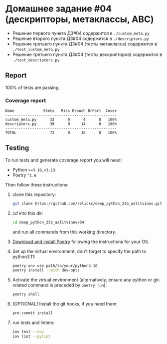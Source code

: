 # Домашнее задание #04 (дескрипторы, метаклассы, ABC)

* Решение первого пункта ДЗ#04 содержится в `./custom_meta.py`
* Решение второго пункта ДЗ#04 содержится в `./descriptors.py`
* Решение третьего пункта ДЗ#04 (тесты метакласса) содержится в `./test_custom_meta.py`
* Решение третьего пункта ДЗ#04 (тесты дескрипторов) содержится в `./test_descriptors.py`

## Report

100% of tests are passing.

### Coverage report

```text
Name             Stmts   Miss Branch BrPart  Cover
--------------------------------------------------
custom_meta.py      33      0      4      0   100%
descriptors.py      39      0     14      0   100%
--------------------------------------------------
TOTAL               72      0     18      0   100%
```

## Testing

To run tests and generate coverage report you will need:

* Python `>=3.10,<3.13`
* Poetry `^1.6`

Then follow these instructions:

1. clone this repository:

   ```bash
   git clone https://github.com/relicks/deep_python_23b_aalitvinov.git
   ```

1. _cd_ into this dir:

   ```bash
   cd deep_python_23b_aalitvinov/04
   ```

   and run all commands from this working directory.

1. [Download and install Poetry](https://python-poetry.org/docs/#installation) following the instructions for your OS.
1. Set up the virtual environment, don't forget to specify the path to python3.11:

   ```bash
   poetry env use path/to/your/python3.10
   poetry install --with dev-opts
   ```

1. Activate the virtual environment (alternatively, ensure any python or git-related command is preceded by `poetry run`):

   ```bash
   poetry shell
   ```

1. _[OPTIONAL]_ Install the git hooks, if you need them:

   ```bash
   pre-commit install
   ```

1. run tests and linters:

   ```bash
   inv test --cov
   inv lint --pylint
   ```
